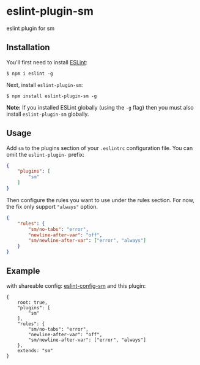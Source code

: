 # eslint-plugin-sm

eslint plugin for sm

## Installation

You'll first need to install [ESLint](http://eslint.org):

```
$ npm i eslint -g
```

Next, install `eslint-plugin-sm`:

```
$ npm install eslint-plugin-sm -g
```

**Note:** If you installed ESLint globally (using the `-g` flag) then you must also install `eslint-plugin-sm` globally.

## Usage

Add `sm` to the plugins section of your `.eslintrc` configuration file. You can omit the `eslint-plugin-` prefix:

```json
{
    "plugins": [
        "sm"
    ]
}
```


Then configure the rules you want to use under the rules section. For now, the fix only support `"always"` option.

```json
{
    "rules": {
        "sm/no-tabs": "error",
        "newline-after-var": "off",
        "sm/newline-after-var": ["error", "always"]
    }
}
```
## Example 

with shareable config:  [eslint-config-sm](https://www.npmjs.com/package/eslint-config-sm) and this plugin:

```
{
    root: true,
    "plugins": [
        "sm"
    ],
    "rules": {
        "sm/no-tabs": "error",
        "newline-after-var": "off",
        "sm/newline-after-var": ["error", "always"]
    },
    extends: "sm"
}

```